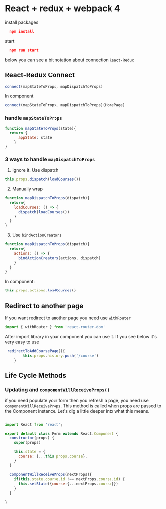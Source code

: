 # React + redux + webpack 4

install packages
```json
  npm install
```

start
```json
  npm run start
```
below you can see a bit notation about connection `React-Redux`


## React-Redux Connect

```javascript
connect(mapStateToProps, mapDispatchToProps)
```
In component 
```javascript
connect(mapStateToProps, mapDispatchToProps)(HomePage)
```


###  handle `mapStateToProps`
```javascript
function mapStateToProps(state){
  return {
      appState: state
    }
} 
```



### 3 ways to handle `mapDispatchToProps`

1. Ignore it. Use dispatch
```javascript
this.props.dispatch(loadCourses())   
```

2. Manually wrap
```javascript
function mapDispatchToProps(dispatch){
  return{
    loadCourses: () => {
      dispatch(loadCourses())
    }
  }
}
```

3. Use `bindActionCreators`
```javascript
function mapDispatchToProps(dispatch){
  return{
    actions: () => {
      bindActionCreators(actions, dispatch)
    }
  }
}
```
In component:
```javascript
this.props.actions.loadCourses()
```

## Redirect to another page
If you want redirect to another page you need use `withRouter`

```javascript
import { withRouter } from 'react-router-dom'
```

After import library in your component you can use it. If you see below it's very easy to use

```javascript
 redirectToAddCoursePage(){
        this.props.history.push('/course')
    }
```    

## Life Cycle Methods

### Updating and `componentWillReceiveProps()`

if you need populate your form then you refresh a page, you need use `componentWillReceiveProps`. This method is called when props are passed to the Component instance. Let's dig a little deeper into what this means.

```javascript

import React from 'react';

export default class Form extends React.Component {
  constructor(props) {
    super(props)

    this.state = {
      course: {...this.props.course},
    }
  }

  componentWillReceiveProps(nextProps){
    if(this.state.course.id !== nextProps.course.id) {
      this.setState({course:{...nextProps.course}})
    }
  }

}    
```    

